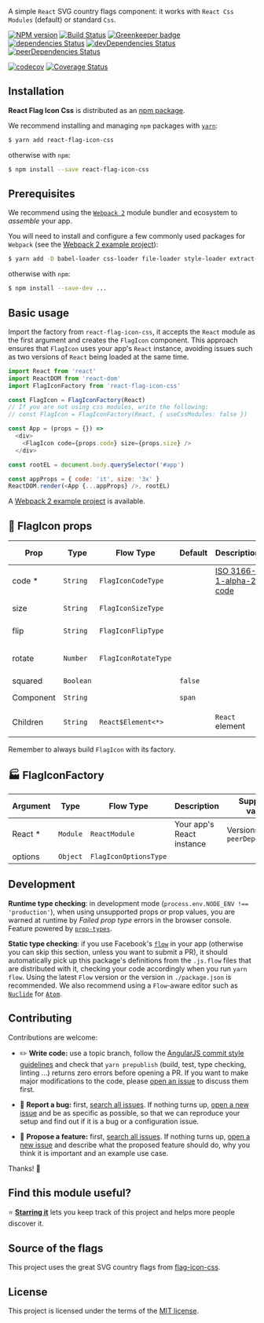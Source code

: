 A simple `React` SVG country flags component: it works with `React Css Modules` (default) or standard `Css`.

[![NPM version](http://img.shields.io/npm/v/react-flag-icon-css.svg?style=flat-square)](https://www.npmjs.org/package/react-flag-icon-css)
[![Build Status](https://travis-ci.org/matteocng/react-flag-icon-css.svg?branch=master)](https://travis-ci.org/matteocng/react-flag-icon-css)
[![Greenkeeper badge](https://badges.greenkeeper.io/matteocng/react-flag-icon-css.svg)](https://greenkeeper.io/)
[![dependencies Status](https://david-dm.org/matteocng/react-flag-icon-css/status.svg)](https://david-dm.org/matteocng/react-flag-icon-css)
[![devDependencies Status](https://david-dm.org/matteocng/react-flag-icon-css/dev-status.svg)](https://david-dm.org/matteocng/react-flag-icon-css?type=dev)
[![peerDependencies Status](https://david-dm.org/matteocng/react-flag-icon-css/peer-status.svg)](https://david-dm.org/matteocng/react-flag-icon-css?type=peer)

[![codecov](https://codecov.io/gh/matteocng/react-flag-icon-css/branch/master/graph/badge.svg)](https://codecov.io/gh/matteocng/react-flag-icon-css)
[![Coverage Status](https://coveralls.io/repos/github/matteocng/react-flag-icon-css/badge.svg?branch=master)](https://coveralls.io/github/matteocng/react-flag-icon-css?branch=master)

## Installation

**React Flag Icon Css** is distributed as an [npm package](https://www.npmjs.org/package/react-flag-icon-css).

We recommend installing and managing `npm` packages with [`yarn`](https://yarnpkg.com/):

```bash
$ yarn add react-flag-icon-css
```

otherwise with `npm`:

```bash
$ npm install --save react-flag-icon-css
```

## Prerequisites

We recommend using the [`Webpack 2`](//github.com/webpack/webpack) module bundler and ecosystem to *assemble* your app.

You will need to install and configure a few commonly used packages for `Webpack` (see the [Webpack 2 example project](//github.com/matteocng/react-flag-icon-css-example-multi)):

```bash
$ yarn add -D babel-loader css-loader file-loader style-loader extract-text-webpack-plugin
```

otherwise with `npm`:

```bash
$ npm install --save-dev ...
```

## Basic usage

Import the factory from `react-flag-icon-css`, it accepts the `React` module as the first argument and creates the `FlagIcon` component. This approach ensures that `FlagIcon` uses your app's `React` instance, avoiding issues such as two versions of `React` being loaded at the same time.

```js
import React from 'react'
import ReactDOM from 'react-dom'
import FlagIconFactory from 'react-flag-icon-css'

const FlagIcon = FlagIconFactory(React)
// If you are not using css modules, write the following:
// const FlagIcon = FlagIconFactory(React, { useCssModules: false })

const App = (props = {}) =>
  <div>
    <FlagIcon code={props.code} size={props.size} />
  </div>

const rootEL = document.body.querySelector('#app')

const appProps = { code: 'it', size: '3x' }
ReactDOM.render(<App {...appProps} />, rootEL)
```

A [Webpack 2 example project](//github.com/matteocng/react-flag-icon-css-example-multi) is available.

## :flags: FlagIcon props

| Prop | Type | Flow Type | Default | Description | Supported values |
| --- | --- | --- | --- | --- |  --- |
| code * | <code>String</code> | <code>FlagIconCodeType</code> | | [ISO 3166-1-alpha-2 code](https://www.iso.org/iso/country_names_and_code_elements) | The list is [here](static/countries.json) |
| size | <code>String</code> | <code>FlagIconSizeType</code> | |  | lg, 2x, 3x, 4x, 5x |
| flip | <code>String</code> | <code>FlagIconFlipType</code> | |  | horizontal, vertical |
| rotate | <code>Number</code> | <code>FlagIconRotateType</code> | |  | 30, 60, 90, 180, 270 |
| squared | <code>Boolean</code> | | <code>false</code> |  | |
| Component | <code>String</code> | | <code>span</code> |  | e.g <code>span</code>, <code>div</code> |
| Children | <code>String</code> | <code>React$Element<*></code> | | `React` element | e.g ```<Something />``` |

Remember to always build `FlagIcon` with its factory.

## :factory: FlagIconFactory

| Argument | Type | Flow Type | Description | Supported values |
| --- | --- | --- | --- |  --- |
| React * | <code>Module</code> | <code>ReactModule</code>  | Your app's React instance | Versions in `peerDependencies` |
| options | <code>Object</code> | <code>FlagIconOptionsType</code> |  |  ||

## Development

**Runtime type checking**: in development mode (`process.env.NODE_ENV !== 'production'`), when using unsupported props or prop values, you are warned at runtime by *Failed prop type* errors in the browser console. Feature powered by [`prop-types`](https://github.com/reactjs/prop-types).

**Static type checking**: if you use Facebook's [`flow`](https://github.com/facebook/flow) in your app (otherwise you can skip this section, unless you want to submit a PR), it should automatically pick up this package's definitions from the `.js.flow` files that are distributed with it, checking your code accordingly when you run `yarn flow`. Using the latest `Flow` version or the version in `./package.json` is recommended. We also recommend using a `Flow`-aware editor such as [`Nuclide`](https://nuclide.io/) for [`Atom`](https://atom.io/).

## Contributing

Contributions are welcome:

-   :pencil2: **Write code:** use a topic branch, follow the [AngularJS commit style guidelines](//github.com/angular/angular.js/blob/master/CONTRIBUTING.md#-git-commit-guidelines) and check that `yarn prepublish` (build, test, type checking, linting ...) returns zero errors before opening a PR. If you want to make major modifications to the code, please [open an issue](https://github.com/matteocng/react-flag-icon-css/issues) to discuss them first.

-   :bug: **Report a bug:** first, [search all issues](https://github.com/matteocng/react-flag-icon-css/issues?q=is%3Aissue). If nothing turns up, [open a new issue](https://github.com/matteocng/react-flag-icon-css/issues/new) and be as specific as possible, so that we can reproduce your setup and find out if it is a bug or a configuration issue.

-   :triangular_ruler: **Propose a feature:** first, [search all issues](https://github.com/matteocng/react-flag-icon-css/issues?q=is%3Aissue). If nothing turns up, [open a new issue](https://github.com/matteocng/react-flag-icon-css/issues/new) and describe what the proposed feature should do, why you think it is important and an example use case.

Thanks! :blue_heart:

## Find this module useful?

:star: **[Starring it](https://help.github.com/articles/about-stars/)** lets you keep track of this project and helps more people discover it.

## Source of the flags

This project uses the great SVG country flags from [flag-icon-css](//github.com/lipis/flag-icon-css).

## License

This project is licensed under the terms of the [MIT license](LICENSE).
